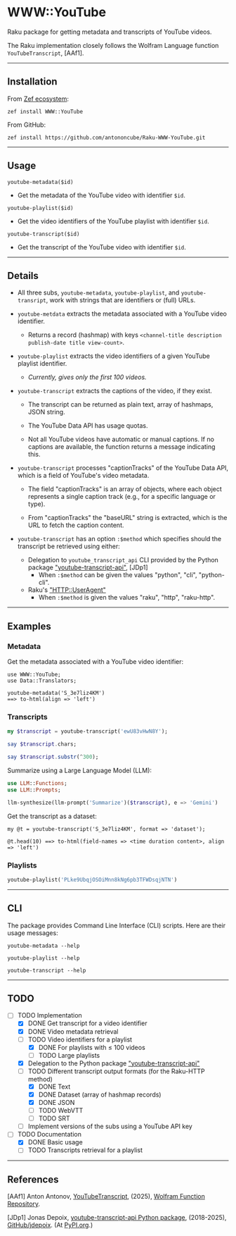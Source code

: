 # WWW::YouTube

Raku package for getting metadata and transcripts of YouTube videos.

The Raku implementation closely follows the Wolfram Language function `YouTubeTranscript`, [AAf1]. 

------

## Installation 

From [Zef ecosystem](https://raku.land):

```
zef install WWW::YouTube
```

From GitHub:

```
zef install https://github.com/antononcube/Raku-WWW-YouTube.git
```

-----

## Usage

`youtube-metadata($id)`

- Get the metadata of the YouTube video with identifier `$id`.

`youtube-playlist($id)`

- Get the video identifiers of the YouTube playlist with identifier `$id`.

`youtube-transcript($id)`

- Get the transcript of the YouTube video with identifier `$id`.

----

## Details

- All three subs, `youtube-metadata`, `youtube-playlist`, and `youtube-transript`, 
  work with strings that are identifiers or (full) URLs.

- `youtube-metdata` extracts the metadata associated with a YouTube video identifier.
  
  - Returns a record (hashmap) with keys `<channel-title description publish-date title view-count>`. 

- `youtube-playlist` extracts the video identifiers of a given YouTube playlist identifier.

  - *Currently, gives only the first 100 videos.* 

- `youtube-transcript` extracts the captions of the video, if they exist.

  - The transcript can be returned as plain text, array of hashmaps, JSON string.

  - The YouTube Data API has usage quotas.

  - Not all YouTube videos have automatic or manual captions. If no captions are available, the function returns a message indicating this.

- `youtube-transcript` processes "captionTracks" of the YouTube Data API, which is a field of YouTube's video metadata.

  - The field "captionTracks" is an array of objects, where each object represents a single caption track (e.g., for a specific language or type).

  - From "captionTracks" the "baseURL" string is extracted, which is the URL to fetch the caption content.

- `youtube-transcript` has an option `:$method` which specifies should the transcript be retrieved using either:
     - Delegation to `youtube_transcript_api` CLI provided by the Python package ["youtube-transcript-api"](https://pypi.org/project/youtube-transcript-api/), [JDp1]
       - When `:$method` can be given the values "python", "cli", "python-cli".
     - Raku's ["HTTP::UserAgent"](https://raku.land/zef:raku-community-modules/HTTP::UserAgent)
       - When `:$method` is given the values "raku", "http", "raku-http". 

-----

## Examples

### Metadata

Get the metadata associated with a YouTube video identifier:

```raku, results=asis
use WWW::YouTube;
use Data::Translators;

youtube-metadata('S_3e7liz4KM') 
==> to-html(align => 'left')
```

### Transcripts

```raku
my $transcript = youtube-transcript('ewU83vHwN8Y');

say $transcript.chars;

say $transcript.substr(^300);
```

Summarize using a Large Language Model (LLM):

```raku
use LLM::Functions;
use LLM::Prompts;

llm-synthesize(llm-prompt('Summarize')($transcript), e => 'Gemini')
```

Get the transcript as a dataset:

```raku, results=asis
my @t = youtube-transcript('S_3e7liz4KM', format => 'dataset');

@t.head(10) ==> to-html(field-names => <time duration content>, align => 'left')
```

### Playlists

```raku
youtube-playlist('PLke9UbqjOSOiMnn8kNg6pb3TFWDsqjNTN')
```

-----

## CLI

The package provides Command Line Interface (CLI) scripts. Here are their usage messages:

```shell
youtube-metadata --help
```

```shell
youtube-playlist --help
```

```shell
youtube-transcript --help
```

-----

## TODO

- [ ] TODO Implementation
  - [X] DONE Get transcript for a video identifier
  - [X] DONE Video metadata retrieval
  - [ ] TODO Video identifiers for a playlist
    - [X] DONE For playlists with ≤ 100 videos
    - [ ] TODO Large playlists
  - [X] Delegation to the Python package ["youtube-transcript-api"](https://pypi.org/project/youtube-transcript-api/)
  - [ ] TODO Different transcript output formats (for the Raku-HTTP method)
    - [X] DONE Text
    - [X] DONE Dataset (array of hashmap records)
    - [X] DONE JSON
    - [ ] TODO WebVTT
    - [ ] TODO SRT
  - [ ] Implement versions of the subs using a YouTube API key
- [ ] TODO Documentation
  - [X] DONE Basic usage
  - [ ] TODO Transcripts retrieval for a playlist

-----

## References

[AAf1] Anton Antonov,
[YouTubeTranscript](https://resources.wolframcloud.com/FunctionRepository/resources/YouTubeTranscript/),
(2025),
[Wolfram Function Repository](https://resources.wolframcloud.com/FunctionRepository/).

[JDp1] Jonas Depoix,
[youtube-transcript-api Python package](https://github.com/jdepoix/youtube-transcript-api),
(2018-2025),
[GitHub/jdepoix](https://github.com/jdepoix/).
(At [PyPI.org](https://pypi.org/project/youtube-transcript-api/).)
